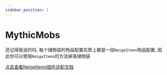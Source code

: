 ```yaml
---
sidebar_position: 1
---
```


# MythicMobs

还记得我说的吗, 每个储物袋的物品配置实质上都是一段`NeigeItems`物品配置, 因此你可以使用`NeigeItems`的方法掉落储物袋

[点击查看NeigeItems插件适配文档](https://neige7.github.io/NeigeItems-Wiki-Docusaurus/category/mythicmobs)
